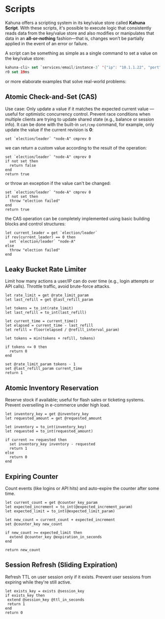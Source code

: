 
# Scripts

Kahuna offers a scripting system in its key/value store called **Kahuna Script**. With these scripts, it's possible to execute logic that consistently reads data from the key/value store and also modifies or manipulates that data in an **all-or-nothing** fashion—that is, changes won’t be partially applied in the event of an error or failure.

A script can be something as simple as a single command to set a value on the key/value store: 

```swift
kahuna-cli> set `services/email/instance-3` '{"ip": "10.1.1.22", "port": 9090}'
r0 set 19ms
```

or more elaborate examples that solve real-world problems:

## Atomic Check-and-Set (CAS)

Use case: Only update a value if it matches the expected current value — useful for optimistic concurrency control. Prevent race conditions when multiple clients are trying to update shared state (e.g., balance or session info). It can be done with the built-in `set/cmp` command, for example,
only update the value if the current revision is **0**:

```visual-basic
set `election/leader` "node-A" cmprev 0
```

we can return a custom value according to the result of the operation:

```visual-basic
set `election/leader` "node-A" cmprev 0
if not set then
  return false
end
return true
```

or throw an exception if the value can't be changed:

```visual-basic
set `election/leader` "node-A" cmprev 0
if not set then
  throw "election failed"
end
return true
```

the CAS operation can be completely implemented using basic building blocks and control structures:

```visual-basic
let current_leader = get `election/leader`
if rev(current_leader) == 0 then
  set `election/leader` "node-A"
else 
  throw "election failed"  
end  
```

## Leaky Bucket Rate Limiter

Limit how many actions a user/IP can do over time (e.g., login attempts or API calls). Throttle traffic, avoid brute-force attacks.

```visual-basic
let rate_limit = get @rate_limit_param
let last_refill = get @last_refill_param

let tokens = to_int(rate_limit)
let last_refill = to_int(last_refill)

let current_time = current_time()
let elapsed = current_time - last_refill
let refill = floor(elapsed / @refill_interval_param)

let tokens = min(tokens + refill, tokens)

if tokens <= 0 then
  return 0
end

set @rate_limit_param tokens - 1
set @last_refill_param current_time
return 1
```

## Atomic Inventory Reservation

Reserve stock if available; useful for flash sales or ticketing systems.
Prevent overselling in e-commerce under high load.

```visual-basic
let inventory_key = get @inventory_key
let requested_amount = get @requested_amount

let inventory = to_int(inventory_key)
let requested = to_int(requested_amount)

if current >= requested then  
  set inventory_key inventory - requested
  return 1
else
  return 0
end
```

## Expiring Counter

Count events (like logins or API hits) and auto-expire the counter after some time.

```visual-basic
let current_count = get @counter_key_param
let expected_increment = to_int(@expected_increment_param)
let expected_limit = to_int(@expected_limit_param)

let new_count = current_count + expected_increment
set @counter_key new_count

if new_count >= expected_limit then  
  extend @counter_key @expiration_in_seconds
end

return new_count
```

## Session Refresh (Sliding Expiration)

Refresh TTL on user session only if it exists. Prevent user sessions from expiring while they're still active.

```visual-basic
let exists_key = exists @session_key
if exists_key then
 extend @session_key @ttl_in_seconds
 return 1
end
return 0
```